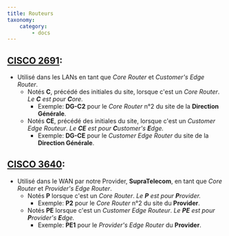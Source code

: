 ```yaml
---
title: Routeurs
taxonomy:
    category:
        - docs
---
```


## [CISCO 2691](https://www.cnet.com/products/cisco-2691-router-rack-mountable-series/specs/):

* Utilisé dans les LANs en tant que *Core Router* et *Customer's Edge Router*.
	* Notés **C**, précédé des initiales du site, lorsque c'est un *Core Router*. *Le **C** est pour **C**ore.*
		* Exemple: **DG-C2** pour le *Core Router* n°2 du site de la **Direction Générale**.
	* Notés **CE**, précédé des initiales du site, lorsque c'est un *Customer Edge Routeur*. *Le **CE** est pour **C**ustomer's  **E**dge.*
		* Exemple: **DG-CE** pour le *Customer Edge Router* du site de la **Direction Générale**.

## [CISCO 3640](https://www.cnet.com/products/cisco-3640-ethernet-fast-ethernet-router-series/specs/):

* Utilisé dans le WAN par notre Provider, **SupraTelecom**, en tant que *Core Router* et *Provider's Edge Router*.
	* Notés **P** lorsque c'est un *Core Router*. *Le **P** est pour **P**rovider.*
    	* Exemple: **P2** pour le *Core Router* n°2 du site du **Provider**.
	* Notés **PE** lorsque c'est un *Customer Edge Routeur*. *Le **PE** est pour **P**rovider's **E**dge.*
    	* Exemple: **PE1** pour le *Provider's Edge Router* du **Provider**.
